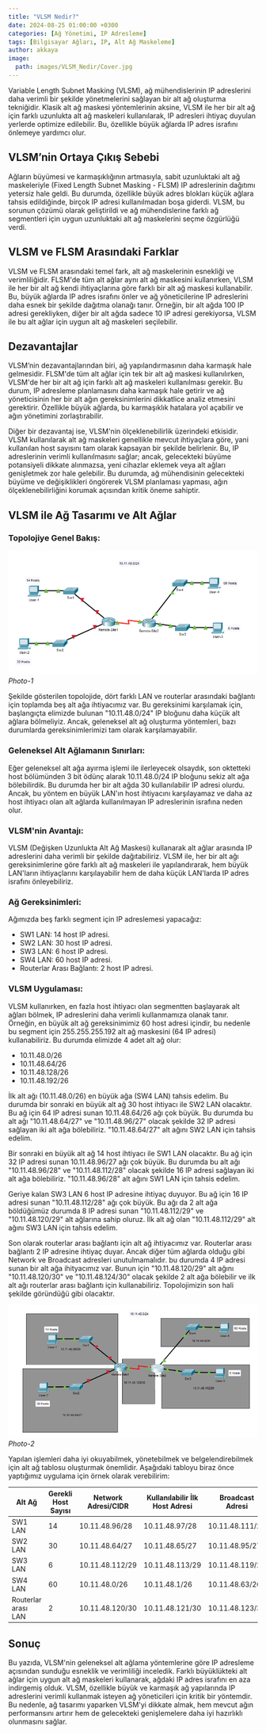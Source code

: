 ```yaml
---
title: "VLSM Nedir?"
date: 2024-08-25 01:00:00 +0300
categories: [Ağ Yönetimi, IP Adresleme]
tags: [Bilgisayar Ağları, IP, Alt Ağ Maskeleme]
author: akkaya
image:
  path: images/VLSM_Nedir/Cover.jpg
---
```


Variable Length Subnet Masking (VLSM), ağ mühendislerinin IP adreslerini daha verimli bir şekilde yönetmelerini sağlayan bir alt ağ oluşturma tekniğidir. Klasik alt ağ maskesi yöntemlerinin aksine, VLSM ile her bir alt ağ için farklı uzunlukta alt ağ maskeleri kullanılarak, IP adresleri ihtiyaç duyulan yerlerde optimize edilebilir. Bu, özellikle büyük ağlarda IP adres israfını önlemeye yardımcı olur.

## VLSM’nin Ortaya Çıkış Sebebi

Ağların büyümesi ve karmaşıklığının artmasıyla, sabit uzunluktaki alt ağ maskeleriyle (Fixed Length Subnet Masking - FLSM) IP adreslerinin dağıtımı yetersiz hale geldi. Bu durumda, özellikle büyük adres blokları küçük ağlara tahsis edildiğinde, birçok IP adresi kullanılmadan boşa giderdi. VLSM, bu sorunun çözümü olarak geliştirildi ve ağ mühendislerine farklı ağ segmentleri için uygun uzunluktaki alt ağ maskelerini seçme özgürlüğü verdi.

## VLSM ve FLSM Arasındaki Farklar

VLSM ve FLSM arasındaki temel fark, alt ağ maskelerinin esnekliği ve verimliliğidir. FLSM'de tüm alt ağlar aynı alt ağ maskesini kullanırken, VLSM ile her bir alt ağ kendi ihtiyaçlarına göre farklı bir alt ağ maskesi kullanabilir. Bu, büyük ağlarda IP adres israfını önler ve ağ yöneticilerine IP adreslerini daha esnek bir şekilde dağıtma olanağı tanır. Örneğin, bir alt ağda 100 IP adresi gerekliyken, diğer bir alt ağda sadece 10 IP adresi gerekiyorsa, VLSM ile bu alt ağlar için uygun alt ağ maskeleri seçilebilir.

## Dezavantajlar

VLSM’nin dezavantajlarından biri, ağ yapılandırmasının daha karmaşık hale gelmesidir. FLSM'de tüm alt ağlar için tek bir alt ağ maskesi kullanılırken, VLSM'de her bir alt ağ için farklı alt ağ maskeleri kullanılması gerekir. Bu durum, IP adresleme planlamasını daha karmaşık hale getirir ve ağ yöneticisinin her bir alt ağın gereksinimlerini dikkatlice analiz etmesini gerektirir. Özellikle büyük ağlarda, bu karmaşıklık hatalara yol açabilir ve ağın yönetimini zorlaştırabilir. 

Diğer bir dezavantaj ise, VLSM'nin ölçeklenebilirlik üzerindeki etkisidir. VLSM kullanılarak alt ağ maskeleri genellikle mevcut ihtiyaçlara göre, yani kullanılan host sayısını tam olarak kapsayan bir şekilde belirlenir. Bu, IP adreslerinin verimli kullanılmasını sağlar; ancak, gelecekteki büyüme potansiyeli dikkate alınmazsa, yeni cihazlar eklemek veya alt ağları genişletmek zor hale gelebilir. Bu durumda, ağ mühendisinin gelecekteki büyüme ve değişiklikleri öngörerek VLSM planlaması yapması, ağın ölçeklenebilirliğini korumak açısından kritik öneme sahiptir.

## VLSM ile Ağ Tasarımı ve Alt Ağlar


### Topolojiye Genel Bakış:

![Photo-1](images/VLSM_Nedir/1.png)
_Photo-1_

Şekilde gösterilen topolojide, dört farklı LAN ve routerlar arasındaki bağlantı için toplamda beş alt ağa ihtiyacımız var. Bu gereksinimi karşılamak için, başlangıçta elimizde bulunan "10.11.48.0/24" IP bloğunu daha küçük alt ağlara bölmeliyiz. Ancak, geleneksel alt ağ oluşturma yöntemleri, bazı durumlarda gereksinimlerimizi tam olarak karşılamayabilir.

### Geleneksel Alt Ağlamanın Sınırları:

Eğer geleneksel alt ağa ayırma işlemi ile ilerleyecek olsaydık, son oktetteki host bölümünden 3 bit ödünç alarak 10.11.48.0/24 IP bloğunu sekiz alt ağa bölebilirdik. Bu durumda her bir alt ağda 30 kullanılabilir IP adresi olurdu. Ancak, bu yöntem en büyük LAN'ın host ihtiyacını karşılayamaz ve daha az host ihtiyacı olan alt ağlarda kullanılmayan IP adreslerinin israfına neden olur.

### VLSM'nin Avantajı:

VLSM (Değişken Uzunlukta Alt Ağ Maskesi) kullanarak alt ağlar arasında IP adreslerini daha verimli bir şekilde dağıtabiliriz. VLSM ile, her bir alt ağı gereksinimlerine göre farklı alt ağ maskeleri ile yapılandırarak, hem büyük LAN'ların ihtiyaçlarını karşılayabilir hem de daha küçük LAN'larda IP adres israfını önleyebiliriz.

### Ağ Gereksinimleri:

Ağımızda beş farklı segment için IP adreslemesi yapacağız:

- SW1 LAN: 14 host IP adresi.
- SW2 LAN: 30 host IP adresi.
- SW3 LAN: 6 host IP adresi.
- SW4 LAN: 60 host IP adresi.
- Routerlar Arası Bağlantı: 2 host IP adresi.

### VLSM Uygulaması:

VLSM kullanırken, en fazla host ihtiyacı olan segmentten başlayarak alt ağları bölmek, IP adreslerini daha verimli kullanmamıza olanak tanır. Örneğin, en büyük alt ağ gereksinimimiz 60 host adresi içindir, bu nedenle bu segment için 255.255.255.192 alt ağ maskesini (64 IP adresi) kullanabiliriz. Bu durumda elimizde 4 adet alt ağ olur:

- 10.11.48.0/26
- 10.11.48.64/26 
- 10.11.48.128/26
- 10.11.48.192/26

İlk alt ağı (10.11.48.0/26) en büyük ağa (SW4 LAN) tahsis edelim. Bu durumda bir sonraki en büyük alt ağ 30 host ihtiyacı ile SW2 LAN olacaktır. Bu ağ için 64 IP adresi sunan 10.11.48.64/26 ağı çok büyük. Bu durumda bu alt ağı "10.11.48.64/27" ve "10.11.48.96/27" olacak şekilde 32 IP adresi sağlayan iki alt ağa bölebiliriz. "10.11.48.64/27" alt ağını SW2 LAN için tahsis edelim. 

Bir sonraki en büyük alt ağ 14 host ihtiyacı ile SW1 LAN olacaktır. Bu ağ için 32 IP adresi sunan 10.11.48.96/27 ağı çok büyük. Bu durumda bu alt ağı "10.11.48.96/28" ve "10.11.48.112/28" olacak şekilde 16 IP adresi sağlayan iki alt ağa bölebiliriz. "10.11.48.96/28" alt ağını SW1 LAN için tahsis edelim. 

Geriye kalan SW3 LAN 6 host IP adresine ihtiyaç duyuyor. Bu ağ için 16 IP adresi sunan "10.11.48.112/28" ağı çok büyük. Bu ağı da 2 alt ağa böldüğümüz durumda 8 IP adresi sunan "10.11.48.112/29" ve "10.11.48.120/29" alt ağlarına sahip oluruz. İlk alt ağ olan "10.11.48.112/29" alt ağını SW3 LAN için tahsis edelim. 

Son olarak routerlar arası bağlantı için alt ağ ihtiyacımız var. Routerlar arası bağlantı 2 IP adresine ihtiyaç duyar. Ancak diğer tüm ağlarda olduğu gibi Network ve Broadcast adresleri unutulmamalıdır. bu durumda 4 IP adresi sunan bir alt ağa ihityacımız var. Bunun için "10.11.48.120/29" alt ağını "10.11.48.120/30" ve "10.11.48.124/30" olacak şekilde 2 alt ağa bölebilir ve ilk alt ağı routerlar arası bağlantı için kullanabiliriz. Topolojimizin son hali şekilde göründüğü gibi olacaktır.

![Photo-2](images/VLSM_Nedir/2.png)
_Photo-2_

Yapılan işlemleri daha iyi okuyabilmek, yönetebilmek ve belgelendirebilmek için alt ağ tablosu oluşturmak önemlidir. Aşağıdaki tabloyu biraz önce yaptığımız uygulama için örnek olarak verebilirim:

| Alt Ağ | Gerekli Host Sayısı | Network Adresi/CIDR | Kullanılabilir İlk Host Adresi | Broadcast Adresi |
|---|---|---|---|---|
| SW1 LAN | 14 | 10.11.48.96/28 | 10.11.48.97/28 | 10.11.48.111/28 |
| SW2 LAN | 30 | 10.11.48.64/27 | 10.11.48.65/27 | 10.11.48.95/27 |
| SW3 LAN | 6 | 10.11.48.112/29 | 10.11.48.113/29 | 10.11.48.119/29 |
| SW4 LAN | 60 | 10.11.48.0/26 | 10.11.48.1/26 | 10.11.48.63/26 |
| Routerlar arası LAN | 2 | 10.11.48.120/30 | 10.11.48.121/30 | 10.11.48.123/30 |

## Sonuç

Bu yazıda, VLSM'nin geleneksel alt ağlama yöntemlerine göre IP adresleme açısından sunduğu esneklik ve verimliliği inceledik. Farklı büyüklükteki alt ağlar için uygun alt ağ maskeleri kullanarak, ağdaki IP adres israfını en aza indirgemiş olduk. VLSM, özellikle büyük ve karmaşık ağ yapılarında IP adreslerini verimli kullanmak isteyen ağ yöneticileri için kritik bir yöntemdir. Bu nedenle, ağ tasarımı yaparken VLSM'yi dikkate almak, hem mevcut ağın performansını artırır hem de gelecekteki genişlemelere daha iyi hazırlıklı olunmasını sağlar.




